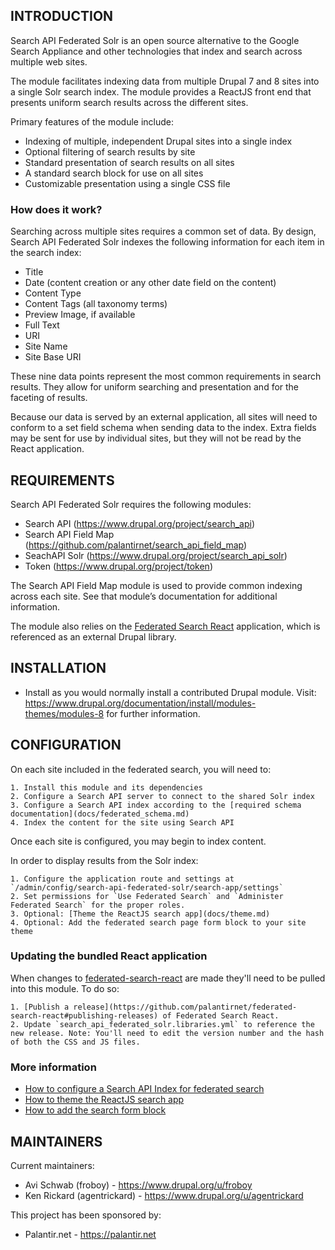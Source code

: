 INTRODUCTION
------------

Search API Federated Solr is an open source alternative to the Google Search Appliance and other technologies that index and search across multiple web sites.

The module facilitates indexing data from multiple Drupal 7 and 8 sites into a single Solr search index.  The module provides a ReactJS front end that presents uniform search results across the different sites.

Primary features of the module include:

 * Indexing of multiple, independent Drupal sites into a single index
 * Optional filtering of search results by site
 * Standard presentation of search results on all sites
 * A standard search block for use on all sites
 * Customizable presentation using a single CSS file

### How does it work?

Searching across multiple sites requires a common set of data. By design, Search API Federated Solr indexes the following information for each item in the search index:

 * Title
 * Date (content creation or any other date field on the content)
 * Content Type
 * Content Tags (all taxonomy terms)
 * Preview Image, if available
 * Full Text
 * URI
 * Site Name
 * Site Base URI

These nine data points represent the most common requirements in search results. They allow for uniform searching and presentation and for the faceting of results.

Because our data is served by an external application, all sites will need to conform to a set field schema when sending data to the index. Extra fields may be sent for use by individual sites, but they will not be read by the React application.


REQUIREMENTS
------------

Search API Federated Solr requires the following modules:

 * Search API (https://www.drupal.org/project/search_api)
 * Search API Field Map (https://github.com/palantirnet/search_api_field_map)
 * SeachAPI Solr (https://www.drupal.org/project/search_api_solr)
 * Token (https://www.drupal.org/project/token)

The Search API Field Map module is used to provide common indexing across each site. See that module’s documentation for additional information.

The module also relies on the [Federated Search React](https://github.com/palantirnet/federated-search-react) application, which is referenced as an external Drupal library.


INSTALLATION
------------
 
  * Install as you would normally install a contributed Drupal module. Visit:
   https://www.drupal.org/documentation/install/modules-themes/modules-8
   for further information.


CONFIGURATION
-------------

On each site included in the federated search, you will need to:

    1. Install this module and its dependencies
    2. Configure a Search API server to connect to the shared Solr index
    3. Configure a Search API index according to the [required schema documentation](docs/federated_schema.md)
    4. Index the content for the site using Search API

Once each site is configured, you may begin to index content.

In order to display results from the Solr index:

    1. Configure the application route and settings at `/admin/config/search-api-federated-solr/search-app/settings`
    2. Set permissions for `Use Federated Search` and `Administer Federated Search` for the proper roles.
    3. Optional: [Theme the ReactJS search app](docs/theme.md)
    4. Optional: Add the federated search page form block to your site theme


### Updating the bundled React application

When changes to [federated-search-react](https://github.com/palantirnet/federated-search-react/) are made they'll need to be pulled into this module. To do so:

    1. [Publish a release](https://github.com/palantirnet/federated-search-react#publishing-releases) of Federated Search React.
    2. Update `search_api_federated_solr.libraries.yml` to reference the new release. Note: You'll need to edit the version number and the hash of both the CSS and JS files.

### More information

 * [How to configure a Search API Index for federated search](docs/federated_schema.md)
 * [How to theme the ReactJS search app](docs/theme.md)
 * [How to add the search form block](docs/block.md)


MAINTAINERS
-----------

Current maintainers:
 * Avi Schwab (froboy) - https://www.drupal.org/u/froboy
 * Ken Rickard (agentrickard) - https://www.drupal.org/u/agentrickard

This project has been sponsored by:
 * Palantir.net - https://palantir.net
